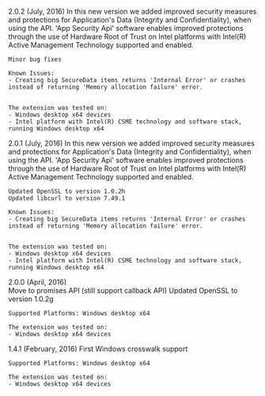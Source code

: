 2.0.2 (July, 2016)
	In this new version we added improved security measures and protections for Application's Data (Integrity and Confidentiality), when using the API.
	'App Security Api' software enables improved protections through the use of Hardware Root of Trust on Intel platforms with 
	 Intel(R) Active Management Technology supported and enabled.

	Minor bug fixes	
	
	Known Issues:
	- Creating big SecureData items returns 'Internal Error' or crashes instead of returning 'Memory allocation failure' error.
	
	
	The extension was tested on:
	- Windows desktop x64 devices
	- Intel platform with Intel(R) CSME technology and software stack, running Windows desktop x64
	
2.0.1 (July, 2016)
	In this new version we added improved security measures and protections for Application's Data (Integrity and Confidentiality), when using the API.
	'App Security Api' software enables improved protections through the use of Hardware Root of Trust on Intel platforms with 
	 Intel(R) Active Management Technology supported and enabled.

	Updated OpenSSL to version 1.0.2h
	Updated libcurl to version 7.49.1	
	
	Known Issues:
	- Creating big SecureData items returns 'Internal Error' or crashes instead of returning 'Memory allocation failure' error.
	
	
	The extension was tested on:
	- Windows desktop x64 devices
	- Intel platform with Intel(R) CSME technology and software stack, running Windows desktop x64

2.0.0 (April, 2016)			
	Move to promises API (still support callback API)
	Updated OpenSSL to version 1.0.2g
		
	Supported Platforms: Windows desktop x64
	
	The extension was tested on:
	- Windows desktop x64 devices

1.4.1 (February, 2016)
	First Windows crosswalk support
		
	Supported Platforms: Windows desktop x64
	
	The extension was tested on:
	- Windows desktop x64 devices
    